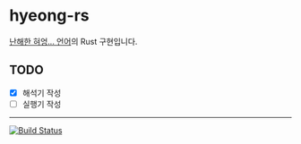 # hyeong-rs

[난해한 혀엉... 언어](https://gist.github.com/xnuk/d9f883ede568d97caa158255e4b4d069)의
Rust 구현입니다.

## TODO

- [x] 해석기 작성
- [ ] 실행기 작성

---

[![Build Status](https://travis-ci.org/VBChunguk/hyeong-rs.svg?branch=master)](https://travis-ci.org/VBChunguk/hyeong-rs)
